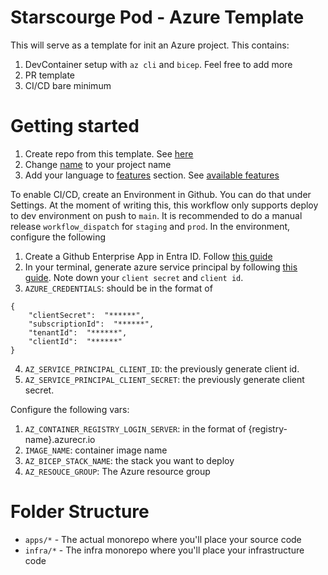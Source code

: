 # Starscourge Pod - Azure Template

This will serve as a template for init an Azure project. This contains:

1. DevContainer setup with `az cli` and `bicep`. Feel free to add more
2. PR template
3. CI/CD bare minimum

# Getting started

1. Create repo from this template. See [here](https://docs.github.com/en/repositories/creating-and-managing-repositories/creating-a-repository-from-a-template)
2. Change [name](./.devcontainer/devcontainer.json#2) to your project name
3. Add your language to [features](./.devcontainer/devcontainer.json#4) section. See [available features](https://containers.dev/features)

To enable CI/CD, create an Environment in Github. You can do that under Settings. At the moment of writing this, this workflow only supports deploy to dev environment on push to `main`. It is recommended to do a manual release `workflow_dispatch` for `staging` and `prod`. In the environment, configure the following

1. Create a Github Enterprise App in Entra ID. Follow [this guide](https://learn.microsoft.com/en-us/azure/app-service/deploy-github-actions?tabs=userlevel%2Caspnetcore)
2. In your terminal, generate azure service principal by following [this guide](./HOW_TO_OBTAIN_SERVICE_PRINCIPAL.md). Note down your `client secret` and `client id`. 
3. `AZURE_CREDENTIALS`: should be in the format of

```
{
    "clientSecret":  "******",
    "subscriptionId":  "******",
    "tenantId":  "******",
    "clientId":  "******"
}
```

4. `AZ_SERVICE_PRINCIPAL_CLIENT_ID`: the previously generate client id.
5. `AZ_SERVICE_PRINCIPAL_CLIENT_SECRET`: the previously generate client secret.

Configure the following vars:

1. `AZ_CONTAINER_REGISTRY_LOGIN_SERVER`: in the format of {registry-name}.azurecr.io
2. `IMAGE_NAME`: container image name
3. `AZ_BICEP_STACK_NAME`: the stack you want to deploy
4. `AZ_RESOUCE_GROUP`: The Azure resource group


# Folder Structure

- `apps/*` - The actual monorepo where you'll place your source code
- `infra/*` - The infra monorepo where you'll place your infrastructure code